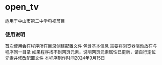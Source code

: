 # open_tv
适用于中山市第二中学电视节目

### 使用说明
首次使用会在程序所在目录创建配置文件
包含基本信息
需要将浏览器驱动放在与程序同一目录
如果程序找不到网页元素，说明网页元素属性已更新，请自行定位元素并修改配置文件
本程序制作时间2024年9月15日

